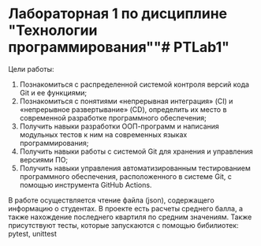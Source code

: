 # Лабораторная 1 по дисциплине "Технологии программирования""# PTLab1" 

Цели работы: 
1. Познакомиться c распределенной системой контроля версий кода Git и ее функциями; 
2. Познакомиться с понятиями «непрерывная интеграция» (CI) и «непрерывное развертывание» 
(CD), определить их место в современной разработке программного обеспечения; 
3. Получить навыки разработки ООП-программ и написания модульных тестов к ним на 
современных языках программирования; 
4. Получить навыки работы с системой Git для хранения и управления версиями ПО; 
5. Получить навыки управления автоматизированным тестированием программного обеспечения, 
расположенного в системе Git, с помощью инструмента GitHub Actions.

В работе осуществляется чтение файла (json), содержащего информацию о студентах.
В проекте есть расчеты среднего балла, а также нахождение последнего квартиля по средним значениям.
Также присутствуют тесты, которые запускаются с помощью бибилиотек: pytest, unittest
